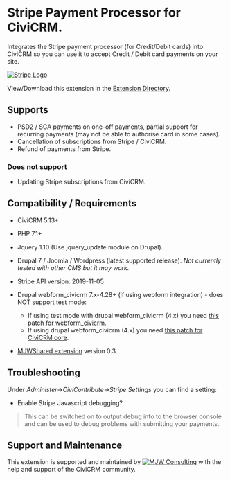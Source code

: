 # Stripe Payment Processor for CiviCRM.
Integrates the Stripe payment processor (for Credit/Debit cards) into CiviCRM so you can use it to accept Credit / Debit card payments on your site.

[![Stripe Logo](/images/stripe.png)](https://stripe.com/)

View/Download this extension in the [Extension Directory](https://civicrm.org/extensions/stripe-payment-processor).

## Supports
* PSD2 / SCA payments on one-off payments, partial support for recurring payments (may not be able to authorise card in some cases).
* Cancellation of subscriptions from Stripe / CiviCRM.
* Refund of payments from Stripe.

### Does not support
* Updating Stripe subscriptions from CiviCRM.

## Compatibility / Requirements
* CiviCRM 5.13+
* PHP 7.1+
* Jquery 1.10 (Use jquery_update module on Drupal).
* Drupal 7 / Joomla / Wordpress (latest supported release). *Not currently tested with other CMS but it may work.*
* Stripe API version: 2019-11-05
* Drupal webform_civicrm 7.x-4.28+ (if using webform integration) - does NOT support test mode:  
  * If using test mode with drupal webform_civicrm (4.x) you need [this patch for webform_civicrm](https://github.com/colemanw/webform_civicrm/pull/266).
  * If using drupal webform_civicrm (4.x) you need [this patch for CiviCRM core](https://github.com/civicrm/civicrm-core/pull/15340).

* [MJWShared extension](https://civicrm.org/extensions/mjwshared) version 0.3. 

## Troubleshooting
Under *Administer->CiviContribute->Stripe Settings* you can find a setting:
* Enable Stripe Javascript debugging?

> This can be switched on to output debug info to the browser console and can be used to debug problems with submitting your payments.

## Support and Maintenance
This extension is supported and maintained by [![MJW Consulting](/images/mjwconsulting.jpg)](https://www.mjwconsult.co.uk) with the help and support of the CiviCRM community.
